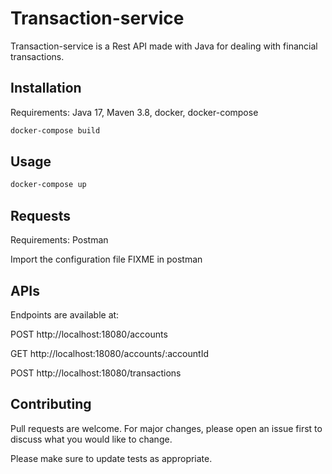 # Transaction-service

Transaction-service is a Rest API made with Java for dealing with financial transactions.

## Installation

Requirements: Java 17, Maven 3.8, docker, docker-compose

```bash
docker-compose build
```

## Usage

```bash
docker-compose up
```

## Requests
Requirements: Postman

Import the configuration file FIXME in postman

## APIs
Endpoints are available at:

POST http://localhost:18080/accounts

GET http://localhost:18080/accounts/:accountId

POST http://localhost:18080/transactions

## Contributing

Pull requests are welcome. For major changes, please open an issue first
to discuss what you would like to change.

Please make sure to update tests as appropriate.